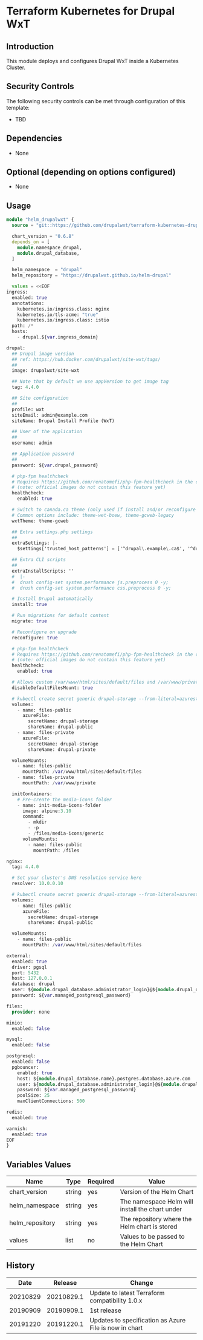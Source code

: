 # Terraform Kubernetes for Drupal WxT

## Introduction

This module deploys and configures Drupal WxT inside a Kubernetes Cluster.

## Security Controls

The following security controls can be met through configuration of this template:

- TBD

## Dependencies

- None

## Optional (depending on options configured)

- None

## Usage

```terraform
module "helm_drupalwxt" {
  source = "git::https://github.com/drupalwxt/terraform-kubernetes-drupalwxt.git"

  chart_version = "0.6.8"
  depends_on = [
    module.namespace_drupal,
    module.drupal_database,
  ]

  helm_namespace  = "drupal"
  helm_repository = "https://drupalwxt.github.io/helm-drupal"

  values = <<EOF
ingress:
  enabled: true
  annotations:
    kubernetes.io/ingress.class: nginx
    kubernetes.io/tls-acme: "true"
    kubernetes.io/ingress.class: istio
  path: /*
  hosts:
    - drupal.${var.ingress_domain}

drupal:
  ## Drupal image version
  ## ref: https://hub.docker.com/drupalwxt/site-wxt/tags/
  ##
  image: drupalwxt/site-wxt

  ## Note that by default we use appVersion to get image tag
  tag: 4.4.0

  ## Site configuration
  ##
  profile: wxt
  siteEmail: admin@example.com
  siteName: Drupal Install Profile (WxT)

  ## User of the application
  ##
  username: admin

  ## Application password
  ##
  password: ${var.drupal_password}

  # php-fpm healthcheck
  # Requires https://github.com/renatomefi/php-fpm-healthcheck in the container.
  # (note: official images do not contain this feature yet)
  healthcheck:
    enabled: true

  # Switch to canada.ca theme (only used if install and/or reconfigure are enabled)
  # Common options include: theme-wet-boew, theme-gcweb-legacy
  wxtTheme: theme-gcweb

  ## Extra settings.php settings
  ##
  extraSettings: |-
    $settings['trusted_host_patterns'] = ['^drupal\.example\.ca$', '^drupalwxt-nginx$'];

  ## Extra CLI scripts
  ##
  extraInstallScripts: ''
  #  |-
  #  drush config-set system.performance js.preprocess 0 -y;
  #  drush config-set system.performance css.preprocess 0 -y;

  # Install Drupal automatically
  install: true

  # Run migrations for default content
  migrate: true

  # Reconfigure on upgrade
  reconfigure: true

  # php-fpm healthcheck
  # Requires https://github.com/renatomefi/php-fpm-healthcheck in the container.
  # (note: official images do not contain this feature yet)
  healthcheck:
    enabled: true

  # Allows custom /var/www/html/sites/default/files and /var/www/private mounts
  disableDefaultFilesMount: true

  # kubectl create secret generic drupal-storage --from-literal=azurestorageaccountname=$STORAGE_ACCOUNT_NAME --from-literal=azurestorageaccountkey=$STORAGE_KEY -n drupal
  volumes:
    - name: files-public
      azureFile:
        secretName: drupal-storage
        shareName: drupal-public
    - name: files-private
      azureFile:
        secretName: drupal-storage
        shareName: drupal-private

  volumeMounts:
    - name: files-public
      mountPath: /var/www/html/sites/default/files
    - name: files-private
      mountPath: /var/www/private

  initContainers:
    # Pre-create the media-icons folder
    - name: init-media-icons-folder
      image: alpine:3.10
      command:
        - mkdir
        - -p
        - /files/media-icons/generic
      volumeMounts:
        - name: files-public
          mountPath: /files

nginx:
  tag: 4.4.0

  # Set your cluster's DNS resolution service here
  resolver: 10.0.0.10

  # kubectl create secret generic drupal-storage --from-literal=azurestorageaccountname=$STORAGE_ACCOUNT_NAME --from-literal=azurestorageaccountkey=$STORAGE_KEY -n drupal
  volumes:
    - name: files-public
      azureFile:
        secretName: drupal-storage
        shareName: drupal-public

  volumeMounts:
    - name: files-public
      mountPath: /var/www/html/sites/default/files

external:
  enabled: true
  driver: pgsql
  port: 5432
  host: 127.0.0.1
  database: drupal
  user: ${module.drupal_database.administrator_login}@${module.drupal_database.name}
  password: ${var.managed_postgresql_password}

files:
  provider: none

minio:
  enabled: false

mysql:
  enabled: false

postgresql:
  enabled: false
  pgbouncer:
    enabled: true
    host: ${module.drupal_database.name}.postgres.database.azure.com
    user: ${module.drupal_database.administrator_login}@${module.drupal_database.name}
    password: ${var.managed_postgresql_password}
    poolSize: 25
    maxClientConnections: 500

redis:
  enabled: true

varnish:
  enabled: true
EOF
}
```

## Variables Values

| Name            | Type   | Required | Value                                           |
| --------------- | ------ | -------- | ----------------------------------------------- |
| chart_version   | string | yes      | Version of the Helm Chart                       |
| helm_namespace  | string | yes      | The namespace Helm will install the chart under |
| helm_repository | string | yes      | The repository where the Helm chart is stored   |
| values          | list   | no       | Values to be passed to the Helm Chart           |

## History

| Date     | Release    | Change                                                 |
| -------- | ---------- | ------------------------------------------------------ |
| 20210829 | 20210829.1 | Update to latest Terraform compatibility 1.0.x         |
| 20190909 | 20190909.1 | 1st release                                            |
| 20191220 | 20191220.1 | Updates to specification as Azure File is now in chart |
